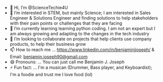 - 👋 Hi, I’m @ScienceTechie4U
- 👀 I’m interested in STEM, but mainly Science; I am interested in Sales Engineer & Solutions Engineer and finding solutions to help stakeholders with their pain points or challenges that they are facing
- 🌱 I’m currently learning learning python coding. I am not an expert but I am always growing and adapting to the changes in the tech industry
- 💞️ I’m looking to collaborate on projects that help clients use company products, to help their business grow 
- 📫 How to reach me ... https://www.linkedin.com/in/benjaminjjoseph/ & Email: benjamin.joseph90@gmail.com
- 😄 Pronouns: ... You can just call me Benjamin J. Joseph
- ⚡ Fun fact: ... I'm a musican (Drummer, Bass player, and Keyboardist); I'm a foodie and trust me I love food (lol)

<!---
ScienceTechie4U/ScienceTechie4U is a ✨ special ✨ repository because its `README.md` (this file) appears on your GitHub profile.
You can click the Preview link to take a look at your changes.
--->
